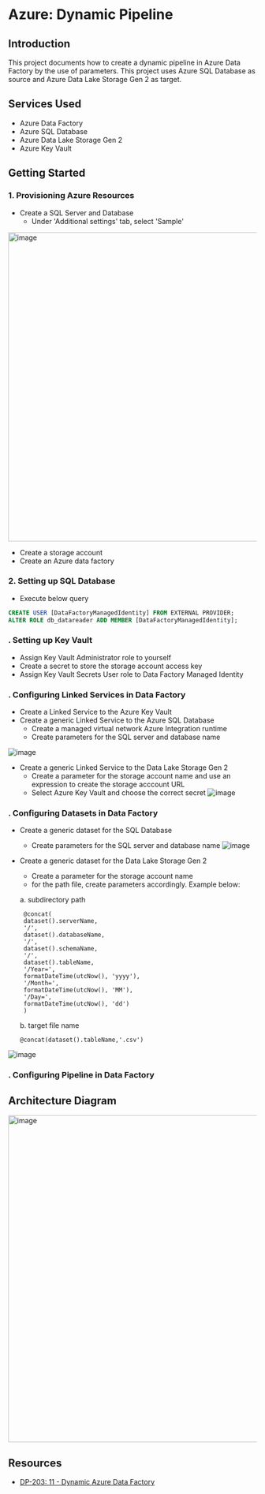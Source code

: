 # Azure: Dynamic Pipeline

## Introduction

This project documents how to create a dynamic pipeline in Azure Data Factory by the use of parameters. 
This project uses Azure SQL Database as source and Azure Data Lake Storage Gen 2 as target.

## Services Used

- Azure Data Factory
- Azure SQL Database
- Azure Data Lake Storage Gen 2
- Azure Key Vault

## Getting Started

### 1. Provisioning Azure Resources
- Create a SQL Server and Database
  - Under 'Additional settings' tab, select 'Sample'
<img width="627" alt="image" src="https://github.com/user-attachments/assets/3d06f77d-5e09-4bec-9f5b-4860d70e9066" />

- Create a storage account
- Create an Azure data factory

### 2. Setting up SQL Database
- Execute below query
```sql
CREATE USER [DataFactoryManagedIdentity] FROM EXTERNAL PROVIDER;
ALTER ROLE db_datareader ADD MEMBER [DataFactoryManagedIdentity];
```

### . Setting up Key Vault
- Assign Key Vault Administrator role to yourself
- Create a secret to store the storage account access key
- Assign Key Vault Secrets User role to Data Factory Managed Identity

### . Configuring Linked Services in Data Factory
- Create a Linked Service to the Azure Key Vault
- Create a generic Linked Service to the Azure SQL Database
  - Create a managed virtual network Azure Integration runtime 
  - Create parameters for the SQL server and database name

![image](https://github.com/user-attachments/assets/38fb5695-3368-45bb-a392-1e1cfd5048f7)

- Create a generic Linked Service to the Data Lake Storage Gen 2
  - Create a parameter for the storage account name and use an expression to create the storage acccount URL
  - Select Azure Key Vault and choose the correct secret
![image](https://github.com/user-attachments/assets/d8c26eb7-9fed-44a5-b1f4-a3fe9b7b508a)

### . Configuring Datasets in Data Factory
- Create a generic dataset for the SQL Database
  - Create parameters for the SQL server and database name
![image](https://github.com/user-attachments/assets/31c80aee-4ec5-4627-86c3-6809ca2c332b)

- Create a generic dataset for the Data Lake Storage Gen 2
  - Create a parameter for the storage account name
  - for the path file, create parameters accordingly. Example below:

  a. subdirectory path
   ```adflang
    @concat(
    dataset().serverName,
    '/',
    dataset().databaseName,
    '/',
    dataset().schemaName,
    '/',
    dataset().tableName,
    '/Year=',
    formatDateTime(utcNow(), 'yyyy'),
    '/Month=',
    formatDateTime(utcNow(), 'MM'),
    '/Day=',
    formatDateTime(utcNow(), 'dd')
    )
   ```
  b. target file name
   ```adflang
   @concat(dataset().tableName,'.csv')
   ```

![image](https://github.com/user-attachments/assets/12356354-8296-4109-8b2c-becc23116ae0)

### . Configuring Pipeline in Data Factory


## Architecture Diagram

<img width="663" alt="image" src="https://github.com/user-attachments/assets/167d2cb2-d626-469c-af39-ba0845bf3c4b" />


## Resources

- [DP-203: 11 - Dynamic Azure Data Factory](https://www.youtube.com/watch?v=BSQ8rRZUno0&list=PLuQSde7Xvu7DCRenR1otgxAplTtnzKO9e&index=12&ab_channel=TybulonAzure)

